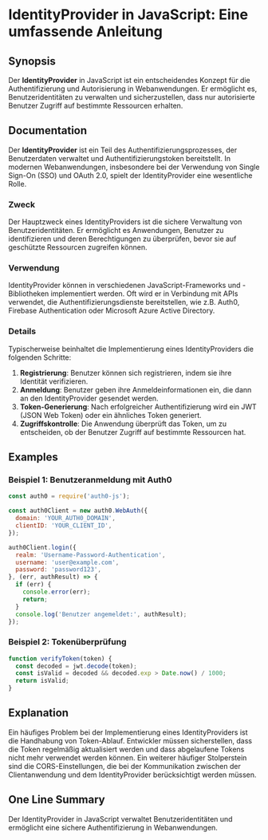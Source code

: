 <!--
Meta Description: # IdentityProvider in JavaScript: Eine umfassende Anleitung ## Synopsis Der **IdentityProvider** in JavaScript ist ein entscheidendes Konzept für die ...
Meta Keywords: der, die, und, identityprovider, token
-->

# IdentityProvider in JavaScript: Eine umfassende Anleitung

## Synopsis
Der **IdentityProvider** in JavaScript ist ein entscheidendes Konzept für die Authentifizierung und Autorisierung in Webanwendungen. Er ermöglicht es, Benutzeridentitäten zu verwalten und sicherzustellen, dass nur autorisierte Benutzer Zugriff auf bestimmte Ressourcen erhalten.

## Documentation
Der **IdentityProvider** ist ein Teil des Authentifizierungsprozesses, der Benutzerdaten verwaltet und Authentifizierungstoken bereitstellt. In modernen Webanwendungen, insbesondere bei der Verwendung von Single Sign-On (SSO) und OAuth 2.0, spielt der IdentityProvider eine wesentliche Rolle.

### Zweck
Der Hauptzweck eines IdentityProviders ist die sichere Verwaltung von Benutzeridentitäten. Er ermöglicht es Anwendungen, Benutzer zu identifizieren und deren Berechtigungen zu überprüfen, bevor sie auf geschützte Ressourcen zugreifen können.

### Verwendung
IdentityProvider können in verschiedenen JavaScript-Frameworks und -Bibliotheken implementiert werden. Oft wird er in Verbindung mit APIs verwendet, die Authentifizierungsdienste bereitstellen, wie z.B. Auth0, Firebase Authentication oder Microsoft Azure Active Directory.

### Details
Typischerweise beinhaltet die Implementierung eines IdentityProviders die folgenden Schritte:
1. **Registrierung**: Benutzer können sich registrieren, indem sie ihre Identität verifizieren.
2. **Anmeldung**: Benutzer geben ihre Anmeldeinformationen ein, die dann an den IdentityProvider gesendet werden.
3. **Token-Generierung**: Nach erfolgreicher Authentifizierung wird ein JWT (JSON Web Token) oder ein ähnliches Token generiert.
4. **Zugriffskontrolle**: Die Anwendung überprüft das Token, um zu entscheiden, ob der Benutzer Zugriff auf bestimmte Ressourcen hat.

## Examples
### Beispiel 1: Benutzeranmeldung mit Auth0
```javascript
const auth0 = require('auth0-js');

const auth0Client = new auth0.WebAuth({
  domain: 'YOUR_AUTH0_DOMAIN',
  clientID: 'YOUR_CLIENT_ID',
});

auth0Client.login({
  realm: 'Username-Password-Authentication',
  username: 'user@example.com',
  password: 'password123',
}, (err, authResult) => {
  if (err) {
    console.error(err);
    return;
  }
  console.log('Benutzer angemeldet:', authResult);
});
```

### Beispiel 2: Tokenüberprüfung
```javascript
function verifyToken(token) {
  const decoded = jwt.decode(token);
  const isValid = decoded && decoded.exp > Date.now() / 1000;
  return isValid;
}
```

## Explanation
Ein häufiges Problem bei der Implementierung eines IdentityProviders ist die Handhabung von Token-Ablauf. Entwickler müssen sicherstellen, dass die Token regelmäßig aktualisiert werden und dass abgelaufene Tokens nicht mehr verwendet werden können. Ein weiterer häufiger Stolperstein sind die CORS-Einstellungen, die bei der Kommunikation zwischen der Clientanwendung und dem IdentityProvider berücksichtigt werden müssen.

## One Line Summary
Der IdentityProvider in JavaScript verwaltet Benutzeridentitäten und ermöglicht eine sichere Authentifizierung in Webanwendungen.